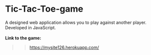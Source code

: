 # Tic-Tac-Toe-game
A designed web application allows you to play against another player. Developed in JavaScript. <br/><br/>
**Link to the game:**<br/>
>>https://mysite126.herokuapp.com/ 
